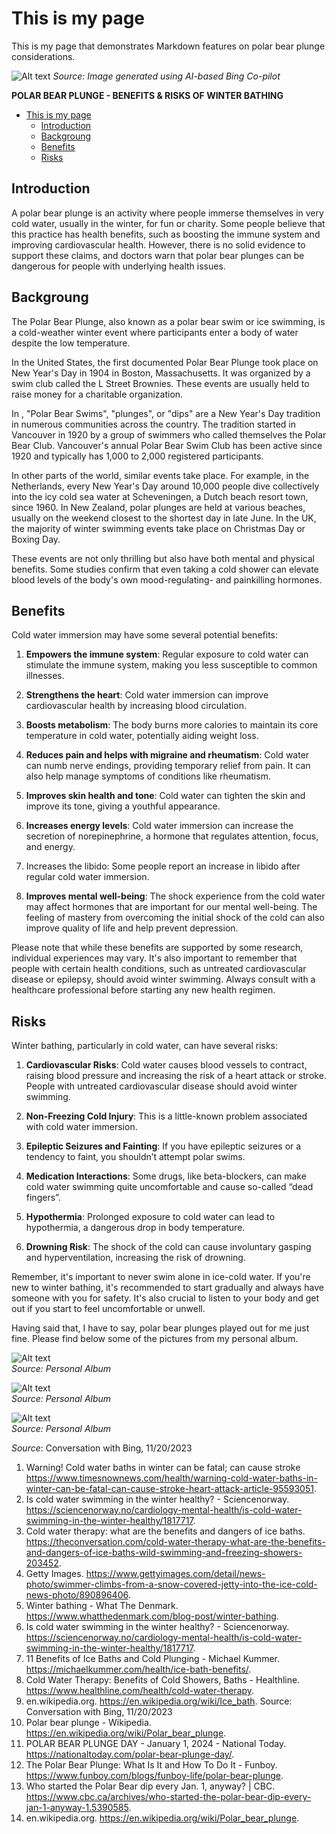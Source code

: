 # This is my page
This is my page that demonstrates Markdown features on polar bear plunge considerations.

![**Alt text**](IMG_0444.JPG) *Source: Image generated using AI-based Bing Co-pilot*  

**POLAR BEAR PLUNGE - BENEFITS & RISKS OF WINTER BATHING**

- [This is my page](#this-is-my-page)
  - [Introduction](#introduction)
  - [Backgroung](#backgroung)
  - [Benefits](#benefits)
  - [Risks](#risks)


## Introduction
A polar bear plunge is an activity where people immerse themselves in very cold water, usually in the winter, for fun or charity. Some people believe that this practice has health benefits, such as boosting the immune system and improving cardiovascular health. However, there is no solid evidence to support these claims, and doctors warn that polar bear plunges can be dangerous for people with underlying health issues.

## Backgroung
The Polar Bear Plunge, also known as a polar bear swim or ice swimming, is a cold-weather winter event where participants enter a body of water despite the low temperature. 

In the United States, the first documented Polar Bear Plunge took place on New Year's Day in 1904 in Boston, Massachusetts. It was organized by a swim club called the L Street Brownies. These events are usually held to raise money for a charitable organization.

In , "Polar Bear Swims", "plunges", or "dips" are a New Year's Day tradition in numerous communities across the country. The tradition started in Vancouver in 1920 by a group of swimmers who called themselves the Polar Bear Club. Vancouver's annual Polar Bear Swim Club has been active since 1920 and typically has 1,000 to 2,000 registered participants.

In other parts of the world, similar events take place. For example, in the Netherlands, every New Year's Day around 10,000 people dive collectively into the icy cold sea water at Scheveningen, a Dutch beach resort town, since 1960. In New Zealand, polar plunges are held at various beaches, usually on the weekend closest to the shortest day in late June. In the UK, the majority of winter swimming events take place on Christmas Day or Boxing Day.

These events are not only thrilling but also have both mental and physical benefits. Some studies confirm that even taking a cold shower can elevate blood levels of the body's own mood-regulating- and painkilling hormones.

## Benefits

Cold water immersion may have some several potential benefits:

1. **Empowers the immune system**: Regular exposure to cold water can stimulate the immune system, making you less susceptible to common illnesses.
   
2. **Strengthens the heart**: Cold water immersion can improve cardiovascular health by increasing blood circulation.
   
3. **Boosts metabolism**: The body burns more calories to maintain its core temperature in cold water, potentially aiding weight loss.
   
4. **Reduces pain and helps with migraine and rheumatism**: Cold water can numb nerve endings, providing temporary relief from pain. It can also help manage symptoms of conditions like rheumatism.
   
5. **Improves skin health and tone**: Cold water can tighten the skin and improve its tone, giving a youthful appearance.
   
6. **Increases energy levels**: Cold water immersion can increase the secretion of norepinephrine, a hormone that regulates attention, focus, and energy.
   
7. Increases the libido: Some people report an increase in libido after regular cold water immersion.
   
8. **Improves mental well-being**: The shock experience from the cold water may affect hormones that are important for our mental well-being. The feeling of mastery from overcoming the initial shock of the cold can also improve quality of life and help prevent depression.

Please note that while these benefits are supported by some research, individual experiences may vary. It's also important to remember that people with certain health conditions, such as untreated cardiovascular disease or epilepsy, should avoid winter swimming. Always consult with a healthcare professional before starting any new health regimen.

## Risks
Winter bathing, particularly in cold water, can have several risks:

1. **Cardiovascular Risks**: Cold water causes blood vessels to contract, raising blood pressure and increasing the risk of a heart attack or stroke. People with untreated cardiovascular disease should avoid winter swimming.

2. **Non-Freezing Cold Injury**: This is a little-known problem associated with cold water immersion.

3. **Epileptic Seizures and Fainting**: If you have epileptic seizures or a tendency to faint, you shouldn’t attempt polar swims.

4. **Medication Interactions**: Some drugs, like beta-blockers, can make cold water swimming quite uncomfortable and cause so-called “dead fingers”.

5. **Hypothermia**: Prolonged exposure to cold water can lead to hypothermia, a dangerous drop in body temperature.

6. **Drowning Risk**: The shock of the cold can cause involuntary gasping and hyperventilation, increasing the risk of drowning.

Remember, it's important to never swim alone in ice-cold water. If you're new to winter bathing, it's recommended to start gradually and always have someone with you for safety. It's also crucial to listen to your body and get out if you start to feel uncomfortable or unwell.

Having said that, I have to say, polar bear plunges played out for me just fine. Please find below some of the pictures from my personal album. 

![Alt text](273a9226-0ad0-44b8-814a-ae30dae1862a.JPG)   
*Source: Personal Album*
 
 ![Alt text](76603df1-0dde-4f26-bbc9-1466ef81cf7d.JPG)  
*Source: Personal Album*

![Alt text](11810456-b655-44b2-8b6b-bb399095d78d.JPG)  
*Source: Personal Album*

*Source*: Conversation with Bing, 11/20/2023  
1) Warning! Cold water baths in winter can be fatal; can cause stroke https://www.timesnownews.com/health/warning-cold-water-baths-in-winter-can-be-fatal-can-cause-stroke-heart-attack-article-95593051.
2) Is cold water swimming in the winter healthy? - Sciencenorway. https://sciencenorway.no/cardiology-mental-health/is-cold-water-swimming-in-the-winter-healthy/1817717.
3) Cold water therapy: what are the benefits and dangers of ice baths. https://theconversation.com/cold-water-therapy-what-are-the-benefits-and-dangers-of-ice-baths-wild-swimming-and-freezing-showers-203452.
4) Getty Images. https://www.gettyimages.com/detail/news-photo/swimmer-climbs-from-a-snow-covered-jetty-into-the-ice-cold-news-photo/890896406.
5) Winter bathing - What The Denmark. https://www.whatthedenmark.com/blog-post/winter-bathing.
6) Is cold water swimming in the winter healthy? - Sciencenorway. https://sciencenorway.no/cardiology-mental-health/is-cold-water-swimming-in-the-winter-healthy/1817717.
7) 11 Benefits of Ice Baths and Cold Plunging - Michael Kummer. https://michaelkummer.com/health/ice-bath-benefits/.
8) Cold Water Therapy: Benefits of Cold Showers, Baths - Healthline. https://www.healthline.com/health/cold-water-therapy.
9) en.wikipedia.org. https://en.wikipedia.org/wiki/Ice_bath.
Source: Conversation with Bing, 11/20/2023
10) Polar bear plunge - Wikipedia. https://en.wikipedia.org/wiki/Polar_bear_plunge.
11) POLAR BEAR PLUNGE DAY - January 1, 2024 - National Today. https://nationaltoday.com/polar-bear-plunge-day/.
12) The Polar Bear Plunge: What Is It and How To Do It - Funboy. https://www.funboy.com/blogs/funboy-life/polar-bear-plunge.
13) Who started the Polar Bear dip every Jan. 1, anyway? | CBC. https://www.cbc.ca/archives/who-started-the-polar-bear-dip-every-jan-1-anyway-1.5390585.
14) en.wikipedia.org. https://en.wikipedia.org/wiki/Polar_bear_plunge.